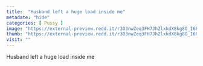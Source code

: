 ```yaml
---
title:  "Husband left a huge load inside me"
metadate: "hide"
categories: [ Pussy ]
image: "https://external-preview.redd.it/r3O3nwZeq3FH7JhZlxkdX8kg8O_I6RauvNYaQEAHNy4.jpg?auto=webp&s=9d66d1aa90b846a0c3e3b299a809e4a1912e1e2c"
thumb: "https://external-preview.redd.it/r3O3nwZeq3FH7JhZlxkdX8kg8O_I6RauvNYaQEAHNy4.jpg?width=1080&crop=smart&auto=webp&s=2f5ffee001baa4a62e8c77d6fac624297352fff9"
visit: ""
---
```

Husband left a huge load inside me
